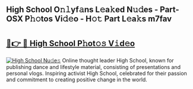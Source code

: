 ## High School O𝚗𝚕yf𝚊ns L𝚎a𝚔ed N𝚞𝚍es - Part-OSX P𝚑𝚘tos Vi𝚍𝚎o - H𝚘𝚝 Part L𝚎a𝚔s m7fav

# <h2><a href="http://kf5km55.oniu.top/?m=High+School">🔗👉 🔴 High School P𝚑ot𝚘𝚜 V𝚒d𝚎o</a></h2>

[![High School Nu𝚍e𝚜](https://i.imgur.com/0qMVB7G.gif)](http://kf5km55.oniu.top/?m=High+School)
Online thought leader High School, known for publishing dance and lifestyle material, consisting of presentations and personal vlogs. Inspiring activist High School, celebrated for their passion and commitment to creating positive change in the world.  
